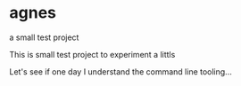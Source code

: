 # agnes
a small test project

This is small test project to experiment a littls

Let's see if one day I understand the command line tooling...


